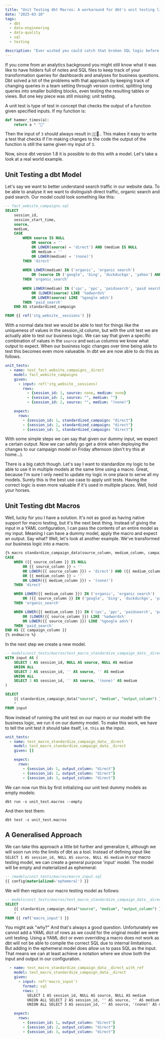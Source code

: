 ```yaml
---
title: "Unit Testing dbt Macros: A workaround for dbt's unit testing limitations"
date: "2025-03-10"
tags:
  - dbt
  - data-engineering
  - data-quality
  - sql
  - testing

description: "Ever wished you could catch that broken SQL logic before it wrecks your dashboards? With dbt 1.8's new unit testing capabilities, you can finally sleep at night! However, support for testing macros is still limited. Let's explore how to test both models and macros with a workaround."
---
```



If you come from an analytics background you might still know what it was like to have folders full of notes and SQL files to keep track of your transformation queries for dashboards and analyses for business questions. Dbt solved a lot of the problems with that approach by keeping track of changing queries in a team setting through version control, splitting long queries into smaller building blocks, even testing the resulting tables or views. But one key piece was still missing: unit testing. 

A unit test is type of test in concept that checks the output of a function given specified inputs. If my function is:
```python
def hammer_times(a):
	return a * "🔨"
```
Then the input of `3` should always result in `🔨🔨`🔨.. This makes it easy to write a test that checks if I'm making changes to the code the output of the function is still the same given my input of `3`. 

Now, since dbt version 1.8 it is possible to do this with a model. Let's take a look at a real world example.

## Unit Testing a dbt Model
Let's say we want to better understand search traffic in our website data. To be able to analyse it we want to distinguish direct traffic, organic search and paid search. Our model could look something like this:
```sql
-- fact_website_campaigns.sql
SELECT
	session_id,
	session_start_time,
	source,
	medium,
	CASE 
		WHEN source IS NULL 
			OR source = '' 
			OR LOWER(source) = 'direct') AND (medium IS NULL 
			OR medium = '' 
			OR LOWER(medium) = '(none)') 
		THEN 'direct' 
	
		WHEN LOWER(medium) IN ('organic', 'organic search') 
			OR (source IN ('google', 'bing', 'duckduckgo', 'yahoo') AND medium IS NULL) 
		THEN 'organic_search' 
	
		WHEN LOWER(medium) IN ('cpc', 'ppc', 'paidsearch', 'paid search') 
			OR (LOWER(source) LIKE '%adwords%' 
			OR LOWER(source) LIKE '%google ads%') 
		THEN 'paid_search'
	END AS standardized_campaign

FROM {{ ref('stg_website__sessions') }}
```

With a normal data test we would be able to test for things like the uniqueness of values in the session_id column, but with the unit test we are actually able to test our business logic. We can say that given a specific combination of values in the `source` and `medium` columns we know what output to expect. When our business logic changes over time being able to test this becomes even more valueable. In dbt we are now able to do this as follows.

```yaml
unit_tests:
  - name: test_fact_website_campaigns__direct
    model: fact_website_campaigns
    given:
      - input: ref('stg_website__sessions)
        rows:
	      - {session_id: 1, source: none, medium: none}
	      - {session_id: 2, source: "", medium: ""}
	      - {session_id: 2, source: "", medium: "(none)"}

    expect:
      rows:
	    - {session_id: 1, standardized_campaign: "direct"}
		- {session_id: 2, standardized_campaign: "direct"}
		- {session_id: 3, standardized_campaign: "direct"}

```
With some simple steps we can say that given our dummy input, we expect a certain output. Now we can safely go get a drink when deploying the changes to our campaign model on Friday afternoon (don't try this at home...). 

There is a big catch though. Let's say I want to standardize my logic to be able to use it in multiple models at the same time using a macro. Great, because I'm sure I only need to update my logic in one place to serve all my models. Surely this is the best use case to apply unit tests. Having the correct logic is even more valuable if it's used in multiple places. Well, hold your horses. 

## Unit Testing dbt Macros
Well, lucky for you I have a solution. It's not as good as having native support for macro testing, but it's the next best thing. Instead of giving the input in a YAML configuration, I can pass the contents of an entire model as my input. Meaning I can have a dummy model, apply the macro and expect an output. Say what? Well, let's look at another example. We've transformed our business logic into a macro.

```sql
{% macro standardize_campaign_data(source_column, medium_column, campaign_column) %} 
CASE 
	WHEN ({{ source_column }} IS NULL 
		OR {{ source_column }} = '' 
		OR LOWER({{ source_column }}) = 'direct') AND ({{ medium_column }} IS NULL 
		OR {{ medium_column }} = '' 
		OR LOWER({{ medium_column }}) = '(none)') 
	THEN 'direct' 

	WHEN LOWER({{ medium_column }}) IN ('organic', 'organic search') 
		OR ({{ source_column }} IN ('google', 'bing', 'duckduckgo', 'yahoo') AND {{ medium_column }} IS NULL) 
	THEN 'organic_search' 

	WHEN LOWER({{ medium_column }}) IN ('cpc', 'ppc', 'paidsearch', 'paid search') 
		OR (LOWER({{ source_column }}) LIKE '%adwords%' 
		OR LOWER({{ source_column }}) LIKE '%google ads%') 
	THEN 'paid_search'
END AS {{ campaign_column }}
{% endmacro %}
```

In the next step we create a new model.

```sql
-- models/unit_tests/macros/test_macro_standardize_campaign_data__direct.sql
WITH input AS (
    SELECT 1 AS session_id, NULL AS source, NULL AS medium
    UNION ALL
    SELECT 2 AS session_id, '' AS source, '' AS medium
    UNION ALL
    SELECT 3 AS session_id, '' AS source, '(none)' AS medium
)

SELECT
    {{ standardize_campaign_data("source", "medium", "output_column") }},
    *
FROM input
```

Now instead of running the unit test on our macro or our model with the business logic, we run it on our dummy model. To make this work, we have to tell the unit test it should take itself, i.e. `this` as the input.

```yaml
unit_tests:
  - name: test_macro_standardize_campaign_data__direct
    model: test_macro_standardize_campaign_data__direct
    given: []

    expect:
      rows:
        - {session_id: 1, output_column: "direct"}
        - {session_id: 2, output_column: "direct"}
        - {session_id: 3, output_column: "direct"}

```

We can now run this by first initializing our unit test dummy models as empty models:
```
dbt run -s unit_test.macros --empty
```
And then test them:
```
dbt test -s unit_test.macros
```

## A Generalised Approach
We can take this approach a little bit further and generalize it, although we will soon run into the limits of dbt as a tool. Instead of defining input like `SELECT 1 AS session_id, NULL AS source, NULL AS medium` in our macro testing model, we can create a general purpose 'input' model. The model will be empty and materialized as ephemeral:
```sql
-- /models/unit_tests/macros/macro_input.sql
{{ config(materialized='ephemeral') }}
```

We will then replace our macro testing model as follows:
```sql
-- models/unit_tests/macros/test_macro_standardize_campaign_data__direct.sql
SELECT
    {{ standardize_campaign_data("source", "medium", "output_column") }},
    *
FROM {{ ref('macro_input') }}
```

You might ask "why?" And that's always a good question. Unfortunately we cannot add a YAML dict of rows as we could for the original model we were unit testing. Using a YAML dict or even overriding a macro does not work as dbt will not be able to compile the correct SQL due to internal limitations. But adding in the ephemeral model does allow us to pass SQL as the input. That means we can at least achieve a notation where we show both the input and output in our configuration.

```yaml
  - name: test_macro_standardize_campaign_data__direct_with_ref
    model: test_macro_standardize_campaign_data__direct
    given:
      - input: ref('macro_input')
        format: sql
        rows: |
          SELECT 1 AS session_id, NULL AS source, NULL AS medium
          UNION ALL SELECT 2 AS session_id, '' AS source, '' AS medium
          UNION ALL SELECT 3 AS session_id, '' AS source, '(none)' AS medium

    expect:
      rows:
        - {session_id: 1, output_column: "direct"}
        - {session_id: 2, output_column: "direct"}
        - {session_id: 3, output_column: "direct"}
```
